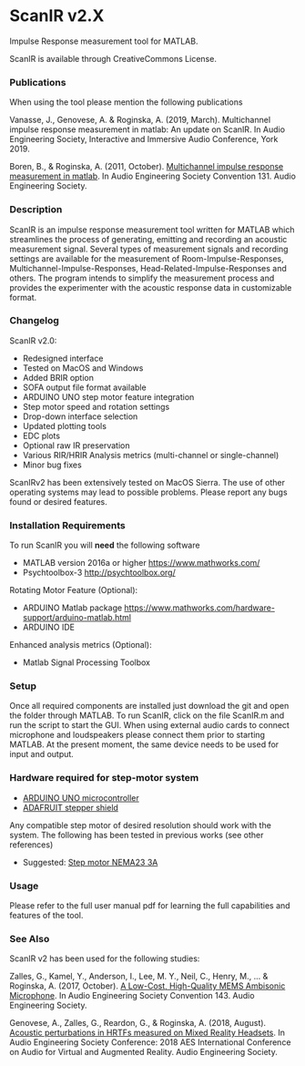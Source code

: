 # ScanIR v2.X
Impulse Response measurement tool for MATLAB.

ScanIR is available through CreativeCommons License.

### Publications
When using the tool please mention the following publications

Vanasse, J., Genovese, A. & Roginska, A. (2019, March). Multichannel impulse response measurement in matlab: An update on ScanIR. In Audio Engineering Society, Interactive and Immersive Audio Conference, York 2019. 

Boren, B., & Roginska, A. (2011, October). [Multichannel impulse response measurement in matlab](https://www.researchgate.net/publication/265876631_Multichannel_Impulse_Response_Measurement_in_Matlab). In Audio Engineering Society Convention 131. Audio Engineering Society.

### Description

ScanIR is an impulse response measurement tool written for MATLAB which streamlines the process of generating, emitting and recording an acoustic measurement signal. Several types of measurement signals and recording settings are available for the measurement of Room-Impulse-Responses, Multichannel-Impulse-Responses, Head-Related-Impulse-Responses and others. The program intends to simplify the measurement process and provides the experimenter with the acoustic response data in customizable format. 

### Changelog

ScanIR v2.0:
-  Redesigned interface
-  Tested on MacOS and Windows
-  Added BRIR option
-  SOFA output file format available
-  ARDUINO UNO step motor feature integration
-  Step motor speed and rotation settings
-  Drop-down interface selection
-  Updated plotting tools
-  EDC plots
-  Optional raw IR preservation
-  Various RIR/HRIR Analysis metrics (multi-channel or single-channel)
-  Minor bug fixes

ScanIRv2 has been extensively tested on MacOS Sierra. The use of other operating systems may lead to possible problems. Please report any bugs found or desired features. 

### Installation Requirements 
To run ScanIR you will **need** the following software
-  MATLAB version 2016a or higher https://www.mathworks.com/
-  Psychtoolbox-3 http://psychtoolbox.org/ 

Rotating Motor Feature (Optional): 
-  ARDUINO Matlab package https://www.mathworks.com/hardware-support/arduino-matlab.html
-  ARDUINO IDE

Enhanced analysis metrics (Optional):
-  Matlab Signal Processing Toolbox


### Setup
Once all required components are installed just download the git and open the folder through MATLAB. To run ScanIR, click on the file ScanIR.m and run the script to start the GUI. When using external audio cards to connect microphone and loudspeakers please connect them prior to starting MATLAB. At the present moment, the same device needs to be used for input and output.

### Hardware required for step-motor system
-  [ARDUINO UNO microcontroller](https://store.arduino.cc/arduino-uno-rev3)
-  [ADAFRUIT stepper shield](https://www.adafruit.com/product/1438)

Any compatible step motor of desired resolution should work with the system. The following has been tested in previous works (see other references)
-  Suggested: [Step motor NEMA23 3A](https://www.automationtechnologiesinc.com/products-page/stepper-motors/nema-23-bipolar-stepper-motor-156-oz-in-%C2%BC%E2%80%9D-dual-shaft-with-a-flat/)

### Usage 
Please refer to the full user manual pdf for learning the full capabilities and features of the tool.

### See Also
ScanIR v2 has been used for the following studies:

Zalles, G., Kamel, Y., Anderson, I., Lee, M. Y., Neil, C., Henry, M., ... & Roginska, A. (2017, October). [A Low-Cost, High-Quality MEMS Ambisonic Microphone](https://s18798.pcdn.co/immersiveaudiogroup/wp-content/uploads/sites/7671/2017/10/Zalles_MEMS.pdf). In Audio Engineering Society Convention 143. Audio Engineering Society.

Genovese, A., Zalles, G., Reardon, G., & Roginska, A. (2018, August). [Acoustic perturbations in HRTFs measured on Mixed Reality Headsets](https://s18798.pcdn.co/immersiveaudiogroup/wp-content/uploads/sites/7671/2018/09/Acoustical_distortions_from_Augment_Reality_devices.pdf). In Audio Engineering Society Conference: 2018 AES International Conference on Audio for Virtual and Augmented Reality. Audio Engineering Society.

 
